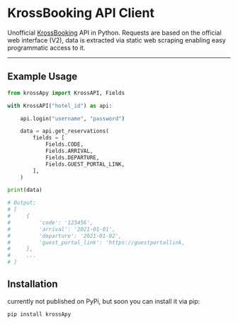 # KrossBooking API Client

Unofficial [KrossBooking](https://www.krossbooking.com/) API in Python. Requests are based on the official web interface (V2), data is extracted via static web scraping enabling easy programmatic access to it.

---

## Example Usage

```python
from krossApy import KrossAPI, Fields

with KrossAPI("hotel_id") as api:

    api.login("username", "password")

    data = api.get_reservations(
        fields = [
            Fields.CODE,
            Fields.ARRIVAL,
            Fields.DEPARTURE,
            Fields.GUEST_PORTAL_LINK,
        ],
    )

print(data)

# Output:
# [
#     {
#         'code': '123456',
#         'arrival': '2021-01-01',
#         'departure': '2021-01-02',
#         'guest_portal_link': 'https://guestportallink,
#     },
#     ...
# ]
```
## Installation
currently not published on PyPi, but soon you can install it via pip:

```bash
pip install krossApy
```